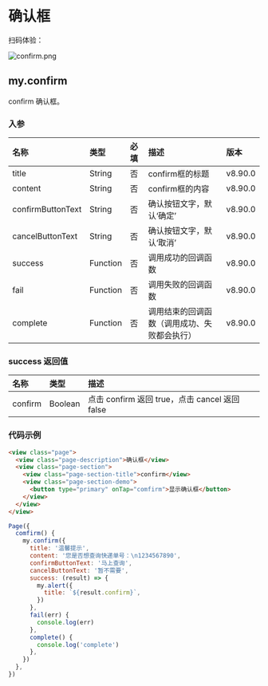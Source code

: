 # 确认框

扫码体验：

![confirm.png](https://cache.amap.com/ecology/tool/miniapp/1563527282020.png)

## my.confirm

confirm 确认框。

### 入参
| 名称 | 类型 | 必填 | 描述 | 版本 |
| :--- | :--- | :--- | :--- | :--- |
| title | String | 否 | confirm框的标题 | v8.90.0 |
| content | String | 否 | confirm框的内容 | v8.90.0 |
| confirmButtonText | String | 否 | 确认按钮文字，默认‘确定’ | v8.90.0 |
| cancelButtonText | String | 否 | 确认按钮文字，默认‘取消’ | v8.90.0 |
| success | Function | 否 | 调用成功的回调函数 | v8.90.0 |
| fail | Function | 否 | 调用失败的回调函数 | v8.90.0 |
| complete | Function | 否 | 调用结束的回调函数（调用成功、失败都会执行） | v8.90.0 |

### success 返回值
| 名称 | 类型 | 描述 |
| :--- | :--- | :--- |
| confirm | Boolean | 点击 confirm 返回 true，点击 cancel 返回false |

### 代码示例

```html
<view class="page">
  <view class="page-description">确认框</view>
  <view class="page-section">
    <view class="page-section-title">confirm</view>
    <view class="page-section-demo">
      <button type="primary" onTap="comfirm">显示确认框</button>
    </view>
  </view>
</view>
```

```javascript
Page({
  comfirm() {
    my.confirm({
      title: '温馨提示',
      content: '您是否想查询快递单号：\n1234567890',
      confirmButtonText: '马上查询',
      cancelButtonText: '暂不需要',
      success: (result) => {
        my.alert({
          title: `${result.confirm}`,
        })
      },
      fail(err) {
        console.log(err)
      },
      complete() {
        console.log('complete')
      },
    })
  },
})
```
